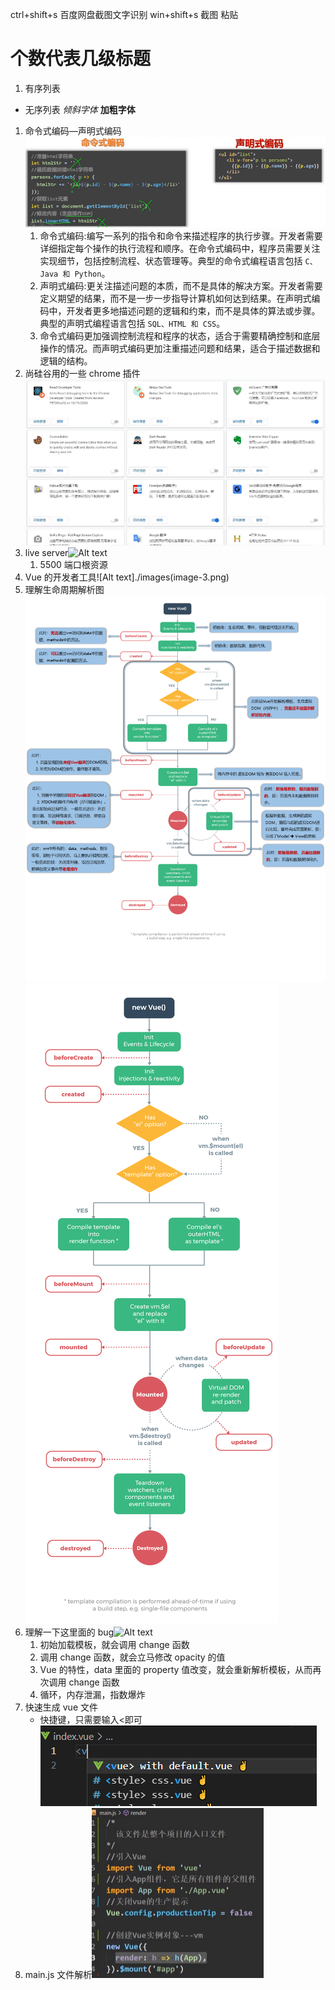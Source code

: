 ctrl+shift+s 百度网盘截图文字识别
win+shift+s 截图 粘贴

# 个数代表几级标题

1. 有序列表

- 无序列表
  _倾斜字体_
  **加粗字体**

1. 命令式编码—声明式编码![Alt text](./images/image-0.png)
   1. 命令式编码:编写一系列的指令和命令来描述程序的执行步骤。开发者需要详细指定每个操作的执行流程和顺序。在命令式编码中，程序员需要关注实现细节，包括控制流程、状态管理等。典型的命令式编程语言包括 `C、Java 和 Python`。
   2. 声明式编码:更关注描述问题的本质，而不是具体的解决方案。开发者需要定义期望的结果，而不是一步一步指导计算机如何达到结果。在声明式编码中，开发者更多地描述问题的逻辑和约束，而不是具体的算法或步骤。典型的声明式编程语言包括 `SQL、HTML 和 CSS`。
   3. 命令式编码更加强调控制流程和程序的状态，适合于需要精确控制和底层操作的情况。而声明式编码更加注重描述问题和结果，适合于描述数据和逻辑的结构。
2. 尚硅谷用的一些 chrome 插件![Alt text](./images/image-1.png)
3. live server![Alt text](./imagesimage-2.png)
   1. 5500 端口根资源
4. Vue 的开发者工具![Alt text]./images(image-3.png)
5. 理解生命周期解析图![Alt text](images/image-4.1.png)![Alt text](images/image-4.png)
6. 理解一下这里面的 bug![Alt text](./imagesimage-5.png)
   1. 初始加载模板，就会调用 change 函数
   2. 调用 change 函数，就会立马修改 opacity 的值
   3. Vue 的特性，data 里面的 property 值改变，就会重新解析模板，从而再次调用 change 函数
   4. 循环，内存泄漏，指数爆炸
7. 快速生成 vue 文件
   - 快捷键，只需要输入<即可![Alt text](./images/image-8.png)
8. main.js 文件解析![Alt text](./images/image-9.png)
